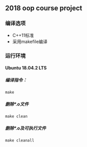 ## 2018 oop course project

### 编译选项

- C++11标准
- 采用makefile编译

### 运行环境

#### Ubuntu 18.04.2 LTS

##### 编译指令：

`make`

##### 删除*.o文件

`make clean`

##### 删除*.o及可执行文件

`make cleanall`

